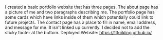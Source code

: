 I created a basic portfolio website that has three pages. The about page has a picture of me and two paragraphs describing me. The portfolio page has some cards which have links inside of them which potentially could link to future projects. The contact page has a place to fill in name, email address, and message for me. It isn't linked up currently.  I decided not to add the sticky footer at the bottom.
Deployed Website: https://13uilding.github.io/
